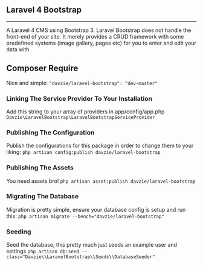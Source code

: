 ## Laravel 4 Bootstrap
--------------------------------------
A Laravel 4 CMS using Bootstrap 3. Laravel Bootstrap does not handle the front-end of your site. It merely provides a CRUD framework with some predefined systems (image gallery, pages etc) for you to enter and edit your data with.

## Composer Require
Nice and simple: ` "davzie/laravel-bootstrap": "dev-master" `

### Linking The Service Provider To Your Installation
Add this string to your array of providers in app/config/app.php
`Davzie\LaravelBootstrap\LaravelBootstrapServiceProvider`

### Publishing The Configuration
Publish the configurations for this package in order to change them to your liking:
`php artisan config:publish davzie/laravel-bootstrap`

### Publishing The Assets
You need assets bro!
`php artisan asset:publish davzie/laravel-bootstrap`

### Migrating The Database
Migration is pretty simple, ensure your database config is setup and run this:
`php artisan migrate --bench="davzie/laravel-bootstrap"`

### Seeding
Seed the database, this pretty much just seeds an example user and settings
`php artisan db:seed --class="Davzie\\LaravelBootstrap\\Seeds\\DatabaseSeeder"`